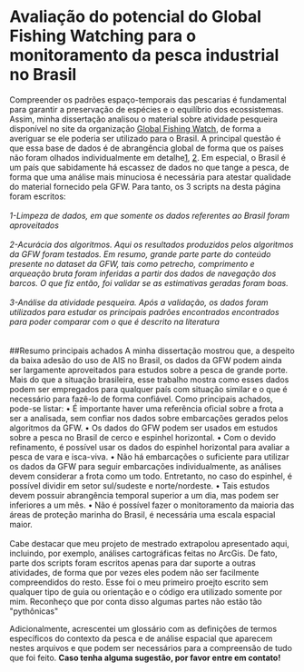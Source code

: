 # Avaliação do potencial do Global Fishing Watching para o monitoramento da pesca industrial no Brasil


Compreender os padrões espaço-temporais das pescarias é fundamental para garantir a preservação de espécies e o equilíbrio dos ecossistemas. Assim, minha dissertação analisou o material sobre atividade pesqueira disponível no site da organização [Global Fishing Watch](https://globalfishingwatch.org/), de forma a averiguar se ele poderia ser utilizado para o Brasil. A principal  questão é que essa base de dados é de abrangência global de forma que os países não foram olhados individualmente em detalhe[1](https://www.fao.org/documents/card/en/c/ca7012en/), [2](https://www.science.org/doi/10.1126/science.aao5646]). Em especial, o Brasil é um país que sabidamente há escassez de dados no que tange a pesca, de forma que uma análise mais minuciosa é necessária para atestar qualidade do material fornecido pela GFW. Para tanto, os 3 scripts na desta página foram escritos:
<br />
<br />
_1-Limpeza de dados, em que somente os dados referentes ao Brasil foram aproveitados_
<br />
<br />
_2-Acurácia dos algoritmos. Aqui os resultados produzidos pelos algoritmos da GFW foram testados. Em resumo, grande parte parte do conteúdo presente no dataset da GFW, tais como petrecho, comprimento e arqueação bruta foram inferidas a partir dos dados de navegação dos barcos. O que fiz então, foi validar se as estimativas geradas foram boas._
<br />
<br />
_3-Análise da atividade pesqueira. Após a validação, os dados foram utilizados para estudar os principais padrões encontrados encontrados para poder comparar com o que é descrito na literatura_
<br />
<br />
<br />
##Resumo principais achados
A minha dissertação mostrou que, a despeito da baixa adesão do uso de AIS no Brasil, os dados da GFW podem ainda ser largamente aproveitados para estudos sobre a pesca de grande porte. Mais do que a situação brasileira, esse trabalho mostra como esses dados podem ser empregados para qualquer país com situação similar e o que é necessário para fazê-lo de forma confiável. Como principais achados, pode-se listar:
• É importante haver uma referência oficial sobre a frota a ser a analisada, sem confiar nos dados sobre embarcações gerados pelos algoritmos da GFW.
• Os dados do GFW podem ser usados em estudos sobre a pesca no Brasil de cerco e espinhel horizontal.
• Com o devido refinamento, é possível usar os dados do espinhel horizontal para avaliar a pesca de vara e isca-viva.
• Não há embarcações o suficiente para utilizar os dados da GFW para seguir 
embarcações individualmente, as análises devem considerar a frota como um todo. Entretanto, no caso do espinhel, é possível dividir em setor sul/sudeste e norte/nordeste.
• Tais estudos devem possuir abrangência temporal superior a um dia, mas podem ser inferiores a um mês.
• Não é possível fazer o monitoramento da maioria das áreas de proteção marinha do 
Brasil, é necessária uma escala espacial maior.
<br />
<br />
Cabe destacar que meu projeto de mestrado extrapolou apresentado aqui, incluindo, por exemplo, análises cartográficas feitas no ArcGis. De fato, parte dos scripts foram escritos apenas para dar suporte a outras atividades, de forma que por vezes eles podem não ser facilmente compreendidos do resto. Esse foi o meu primeiro proejto escrito sem qualquer tipo de guia ou orientação e o código era utilizado somente por mim. Reconheço que por conta disso algumas partes não estão tão "pythônicas"

Adicionalmente, acrescentei um glossário com as definições de termos específicos do contexto da pesca e de análise espacial que aparecem nestes arquivos e que podem ser necessários para a compreensão de tudo que foi feito. __Caso tenha alguma sugestão, por favor entre em contato!__
